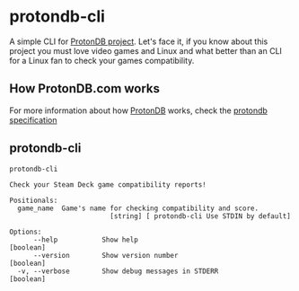 # protondb-cli
A simple CLI for [ProtonDB project](https://www.protondb.com/). Let's face it, if you know about this project you must love video games and Linux and what better than an CLI for a Linux fan to check your games compatibility.

## How ProtonDB.com works
For more information about how [ProtonDB](https://www.protondb.com/) works, check the [protondb specification](./protondb.md)

## protondb-cli

```
protondb-cli

Check your Steam Deck game compatibility reports!

Positionals:
  game_name  Game's name for checking compatibility and score.
                         [string] [ protondb-cli Use STDIN by default]

Options:
      --help           Show help                                       [boolean]
      --version        Show version number                             [boolean]
  -v, --verbose        Show debug messages in STDERR                   [boolean]
```
